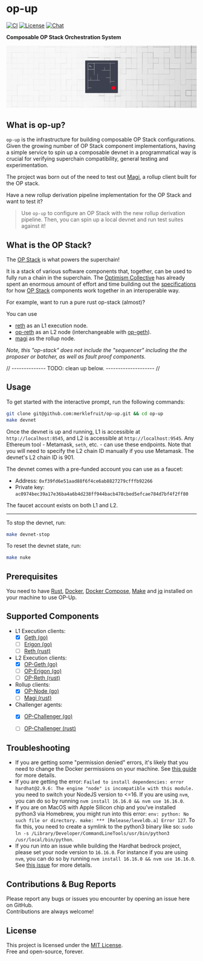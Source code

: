 # op-up

[![CI](https://github.com/merklefruit/op-up/actions/workflows/ci.yml/badge.svg)][gh-ci]
[![License](https://img.shields.io/badge/License-MIT-orange.svg)][mit-license]
[![Chat][tg-badge]][tg-url]

[mit-license]: https://opensource.org/license/mit/
[gh-ci]: https://github.com/merklefruit/op-up/actions/workflows/ci.yml
[tg-url]: https://t.me/+XR8_p3qjzoFiMjEx
[tg-badge]: https://img.shields.io/badge/chat-telegram-blue

**Composable OP Stack Orchestration System**

![](./etc/op-up-banner.png)

## What is op-up?

`op-up` is the infrastructure for building composable OP Stack configurations.
Given the growing number of OP Stack component implementations, having a simple
service to spin up a composable devnet in a programmatical way is crucial for
verifying superchain compatibility, general testing and experimentation.

The project was born out of the need to test out [Magi](https://github.com/a16z/magi),
a rollup client built for the OP stack.

Have a new rollup derivation pipeline implementation for the OP Stack and want to test it?

> Use `op-up` to configure an OP Stack with the new rollup derivation pipeline.
> Then, you can spin up a local devnet and run test suites against it!

## What is the OP Stack?

The [OP Stack](https://stack.optimism.io/) is what powers the superchain!

It is a stack of various software components that, together, can be used
to fully run a chain in the superchain. The [Optimism Collective](https://app.optimism.io/announcement) has
already spent an enormous amount of effort and time building out the
[specifications](https://github.com/ethereum-optimism/optimism/blob/develop/specs/README.md)
for how [OP Stack](https://stack.optimism.io/) components work together
in an interoperable way.

For example, want to run a pure rust op-stack (almost)?

You can use
- [reth](https://github.com/paradigmxyz/reth) as an L1 execution node.
- [op-reth](https://github.com/anton-rs/op-reth/) as an L2 node (interchangeable with [op-geth](https://github.com/ethereum-optimism/op-geth)).
- [magi](https://github.com/a16z/magi) as the rollup node.

_Note, this "op-stack" does not include the "sequencer" including the
the proposer or batcher, as well as fault proof components._

// -------------- TODO: clean up below. -------------------- //

## Usage

To get started with the interactive prompt, run the following commands:

```sh
git clone git@github.com:merklefruit/op-up.git && cd op-up
make devnet
```

Once the devnet is up and running, L1 is accessible at `http://localhost:8545`, and L2 is accessible at `http://localhost:9545`.
Any Ethereum tool - Metamask, `seth`, etc. - can use these endpoints.
Note that you will need to specify the L2 chain ID manually if you use Metamask. The devnet's L2 chain ID is 901.

The devnet comes with a pre-funded account you can use as a faucet:

- Address: `0xf39fd6e51aad88f6f4ce6ab8827279cfffb92266`
- Private key: `ac0974bec39a17e36ba4a6b4d238ff944bacb478cbed5efcae784d7bf4f2ff80`

The faucet account exists on both L1 and L2.

---

To stop the devnet, run:

```sh
make devnet-stop
```

To reset the devnet state, run:

```sh
make nuke
```


## Prerequisites

You need to have [Rust](https://www.rust-lang.org/tools/install), [Docker](https://www.docker.com/), [Docker Compose](https://docs.docker.com/compose/), [Make](https://www.gnu.org/software/make/) and [jq](https://jqlang.github.io/jq/) installed on your machine to use OP-Up.

## Supported Components

- L1 Execution clients:
  - [x] [Geth (go)](https://github.com/ethereum/go-ethereum)
  - [ ] [Erigon (go)](https://github.com/ledgerwatch/erigon)
  - [ ] [Reth (rust)](https://github.com/paradigmxyz/reth)
- L2 Execution clients:
  - [x] [OP-Geth (go)](https://github.com/ethereum-optimism/optimism/tree/develop/l2geth)
  - [ ] [OP-Erigon (go)](https://github.com/testinprod-io/op-erigon)
  - [ ] [OP-Reth (rust)](https://github.com/clabby/op-reth)
- Rollup clients:
  - [x] [OP-Node (go)](https://github.com/ethereum-optimism/optimism/tree/develop/op-node)
  - [ ] [Magi (rust)](https://github.com/a16z/magi)
- Challenger agents:
  - [x] [OP-Challenger (go)](https://github.com/ethereum-optimism/optimism/tree/develop/op-challenger)
  - [ ] [OP-Challenger (rust)](https://github.com/clabby/op-challenger)



## Troubleshooting

- If you are getting some "permission denied" errors, it's likely that you need to change the Docker permissions on your machine. See [this guide](https://docs.docker.com/engine/install/linux-postinstall/) for more details.
- If you are getting the error: `Failed to install dependencies: error hardhat@2.9.6: The engine "node" is incompatible with this module.` you need to switch your NodeJS version to <=16. If you are using `nvm`, you can do so by running `nvm install 16.16.0 && nvm use 16.16.0`.
- If you are on MacOS with Apple Silicon chip and you've installed python3 via Homebrew, you might run into this error: `env: python: No such file or directory. make: *** [Release/leveldb.a] Error 127`. To fix this, you need to create a symlink to the python3 binary like so: `sudo ln -s /Library/Developer/CommandLineTools/usr/bin/python3 /usr/local/bin/python`.
- If you run into an issue while building the Hardhat bedrock project, please set your node version to `16.16.0`. For instance if you are using `nvm`, you can do so by running `nvm install 16.16.0 && nvm use 16.16.0`. See [this issue](https://github.com/ethereum-optimism/optimism#3087) for more details.

## Contributions & Bug Reports

Please report any bugs or issues you encounter by opening an issue here on GitHub. <br />
Contributions are always welcome!

## License

This project is licensed under the [MIT License](LICENSE). <br />
Free and open-source, forever.

